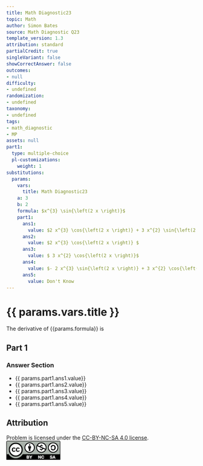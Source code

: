 ```yaml
---
title: Math Diagnostic23
topic: Math
author: Simon Bates
source: Math Diagnostic Q23
template_version: 1.3
attribution: standard
partialCredit: true
singleVariant: false
showCorrectAnswer: false
outcomes:
- null
difficulty:
- undefined
randomization:
- undefined
taxonomy:
- undefined
tags:
- math_diagnostic
- MP
assets: null
part1:
  type: multiple-choice
  pl-customizations:
    weight: 1
substitutions:
  params:
    vars:
      title: Math Diagnostic23
    a: 3
    b: 2
    formula: $x^{3} \sin{\left(2 x \right)}$
    part1:
      ans1:
        value: $2 x^{3} \cos{\left(2 x \right)} + 3 x^{2} \sin{\left(2 x \right)}$
      ans2:
        value: $2 x^{3} \cos{\left(2 x \right)} $
      ans3:
        value: $ 3 x^{2} \cos{\left(2 x \right)}$
      ans4:
        value: $- 2 x^{3} \sin{\left(2 x \right)} + 3 x^{2} \cos{\left(2 x \right)}$
      ans5:
        value: Don't Know
---
```

# {{ params.vars.title }}
The derivative of {{params.formula}} is

## Part 1

### Answer Section

- {{ params.part1.ans1.value}}
- {{ params.part1.ans2.value}}
- {{ params.part1.ans3.value}}
- {{ params.part1.ans4.value}}
- {{ params.part1.ans5.value}}

## Attribution

Problem is licensed under the [CC-BY-NC-SA 4.0 license](https://creativecommons.org/licenses/by-nc-sa/4.0/).<br> ![The Creative Commons 4.0 license requiring attribution-BY, non-commercial-NC, and share-alike-SA license.](https://raw.githubusercontent.com/firasm/bits/master/by-nc-sa.png)